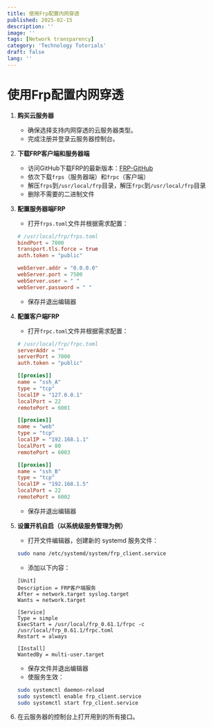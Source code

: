 ```yaml
---
title: 使用Frp配置内网穿透
published: 2025-02-15
description: ''
image: ''
tags: [Network transparency]
category: 'Technology Tutorials'
draft: false 
lang: ''
---
```


# 使用Frp配置内网穿透

1. **购买云服务器**  
   - 确保选择支持内网穿透的云服务器类型。  
   - 完成注册并登录云服务器控制台。

2. **下载FRP客户端和服务器端**  
   - 访问GitHub下载FRP的最新版本：[FRP-GitHub](https://github.com/fatedier/frp)  
   - 依次下载`frps`（服务器端）和`frpc`（客户端）  
   - 解压`frps`到`/usr/local/frp`目录，解压`frpc`到`/usr/local/frp`目录  
   - 删除不需要的二进制文件

3. **配置服务器端FRP**  
   - 打开`frps.toml`文件并根据需求配置：  
   ```toml
   # /usr/local/frp/frps.toml
   bindPort = 7000  
   transport.tls.force = true  
   auth.token = "public"  

   webServer.addr = "0.0.0.0"  
   webServer.port = 7500  
   webServer.user = " "  
   webServer.password = " "  
   ```
   - 保存并退出编辑器

4. **配置客户端FRP**  
   - 打开`frpc.toml`文件并根据需求配置：  
   ```toml
   # /usr/local/frp/frpc.toml
   serverAddr = ""  
   serverPort = 7000  
   auth.token = "public"  

   [[proxies]]  
   name = "ssh_A"  
   type = "tcp"  
   localIP = "127.0.0.1"  
   localPort = 22  
   remotePort = 6001  

   [[proxies]]  
   name = "web"  
   type = "tcp"  
   localIP = "192.168.1.1"  
   localPort = 80  
   remotePort = 6003  

   [[proxies]]  
   name = "ssh_B"  
   type = "tcp"  
   localIP = "192.168.1.5"  
   localPort = 22  
   remotePort = 6002  
   ```
   - 保存并退出编辑器

5. **设置开机自启（以系统级服务管理为例）**  
   - 打开文件编辑器，创建新的 systemd 服务文件：  
   ```bash
   sudo nano /etc/systemd/system/frp_client.service
   ```
   - 添加以下内容：  
   ```systemd
   [Unit]  
   Description = FRP客户端服务  
   After = network.target syslog.target  
   Wants = network.target  

   [Service]  
   Type = simple  
   ExecStart = /usr/local/frp_0.61.1/frpc -c /usr/local/frp_0.61.1/frpc.toml  
   Restart = always  

   [Install]  
   WantedBy = multi-user.target
   ```
   - 保存文件并退出编辑器  
   - 使服务生效：  
   ```bash
   sudo systemctl daemon-reload  
   sudo systemctl enable frp_client.service  
   sudo systemctl start frp_client.service  
   ```
6. 在云服务器的控制台上打开用到的所有接口。